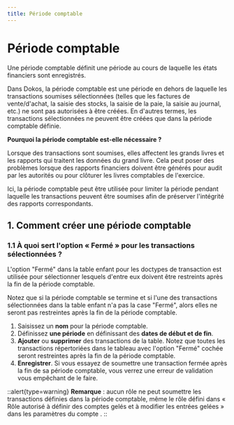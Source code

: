 ```yaml
---
title: Période comptable
---
```


# Période comptable

Une période comptable définit une période au cours de laquelle les états financiers sont enregistrés.

Dans Dokos, la période comptable est une période en dehors de laquelle les transactions soumises sélectionnées (telles que les factures de vente/d'achat, la saisie des stocks, la saisie de la paie, la saisie au journal, etc.) ne sont pas autorisées à être créées. En d'autres termes, les transactions sélectionnées ne peuvent être créées que dans la période comptable définie.

**Pourquoi la période comptable est-elle nécessaire ?**

Lorsque des transactions sont soumises, elles affectent les grands livres et les rapports qui traitent les données du grand livre. Cela peut poser des problèmes lorsque des rapports financiers doivent être générés pour audit par les autorités ou pour clôturer les livres comptables de l'exercice.

Ici, la période comptable peut être utilisée pour limiter la période pendant laquelle les transactions peuvent être soumises afin de préserver l'intégrité des rapports correspondants.

## 1. Comment créer une période comptable

### 1.1 À quoi sert l'option « Fermé » pour les transactions sélectionnées ? 

L'option "Fermé" dans la table enfant pour les doctypes de transaction est utilisée pour sélectionner lesquels d'entre eux doivent être restreints après la fin de la période comptable.

Notez que si la période comptable se termine et si l'une des transactions sélectionnées dans la table enfant n'a pas la case "Fermé", alors elles ne seront pas restreintes après la fin de la période comptable.

1. Saisissez un **nom** pour la période comptable.
2. Définissez **une période** en définissant des **dates de début et de fin**.
3. **Ajouter** ou **supprimer** des transactions de la table. Notez que toutes les transactions répertoriées dans le tableau avec l'option "Fermé" cochée seront restreintes après la fin de la période comptable.
4. **Enregistrer**.
Si vous essayez de soumettre une transaction fermée après la fin de sa période comptable, vous verrez une erreur de validation vous empêchant de le faire.

::alert{type=warning}
**Remarque** : aucun rôle ne peut soumettre les transactions définies dans la période comptable, même le rôle défini dans « Rôle autorisé à définir des comptes gelés et à modifier les entrées gelées » dans les paramètres du compte .
::